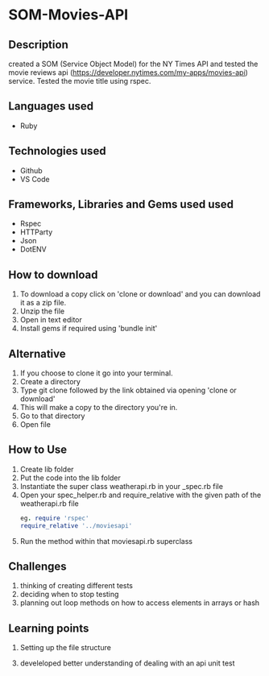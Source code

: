# SOM-Movies-API

## Description

created a SOM (Service Object Model) for the NY Times API and tested the movie reviews api (https://developer.nytimes.com/my-apps/movies-api) service. Tested the movie title using rspec.

## Languages used
* Ruby 

## Technologies used 
* Github
* VS Code

## Frameworks, Libraries and Gems used used
* Rspec
* HTTParty
* Json
* DotENV

## How to download
1. To download a copy click on 'clone or download' and you can download it as a zip file.
2. Unzip the file
3. Open in text editor 
4. Install gems if required using 'bundle init'

## Alternative
1. If you choose to clone it go into your terminal.
2. Create a directory
3. Type git clone followed by the link obtained via opening 'clone or download'
4. This will make a copy to the directory you're in.
5. Go to that directory
6. Open file

## How to Use 
1. Create lib folder
2. Put the code into the lib folder
4. Instantiate the super class weatherapi.rb in your _spec.rb file
5. Open your spec_helper.rb and require_relative with the given path of the weatherapi.rb file
    ``` ruby
    eg. require 'rspec'
    require_relative '../moviesapi'
    ```
6. Run the method within that moviesapi.rb superclass


## Challenges 
1. thinking of creating different tests
2. deciding when to stop testing 
3. planning out loop methods on how to access elements in arrays or hash

## Learning points
1. Setting up the file structure
<!-- 2. Testing the random postcode generator using unit test -->
3. develeloped better understanding of dealing with an api unit test